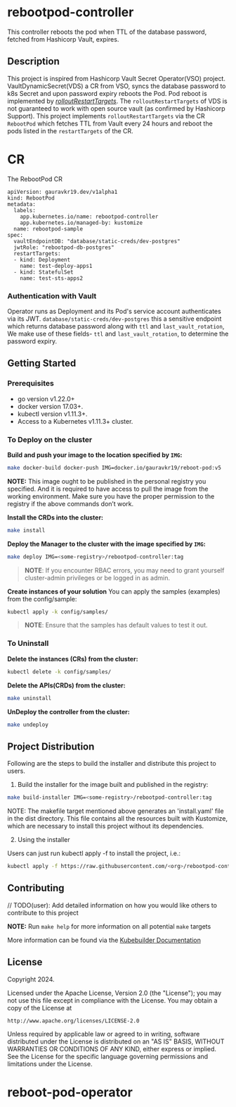 # rebootpod-controller
This controller reboots the pod when TTL of the database password, fetched from Hashicorp Vault, expires. 

## Description
This project is inspired from Hashicorp Vault Secret Operator(VSO) project. VaultDynamicSecret(VDS) a CR from VSO, syncs the database password to k8s Secret and upon password expiry reboots the Pod. Pod reboot is implemented by [_rolloutRestartTargets_](https://developer.hashicorp.com/vault/docs/platform/k8s/vso/api-reference#rolloutrestarttarget). The `rolloutRestartTargets` of VDS is not guaranteed to work with open source vault (as confirmed by Hashicorp Support). This project implements `rolloutRestartTargets` via the CR `RebootPod` which fetches TTL from Vault every 24 hours and reboot the pods listed in the `restartTargets` of the CR. 

# CR
The RebootPod CR
```
apiVersion: gauravkr19.dev/v1alpha1
kind: RebootPod
metadata:
  labels:
    app.kubernetes.io/name: rebootpod-controller
    app.kubernetes.io/managed-by: kustomize
  name: rebootpod-sample
spec:
  vaultEndpointDB: "database/static-creds/dev-postgres"
  jwtRole: "rebootpod-db-postgres"
  restartTargets:
  - kind: Deployment
    name: test-deploy-apps1
  - kind: StatefulSet
    name: test-sts-apps2
```
### Authentication with Vault
Operator runs as Deployment and its Pod's service account authenticates via its JWT. `database/static-creds/dev-postgres` this a sensitive endpoint which returns database password along with `ttl` and `last_vault_rotation`, We make use of these fields-  `ttl` and `last_vault_rotation`, to determine the password expiry.

## Getting Started

### Prerequisites
- go version v1.22.0+
- docker version 17.03+.
- kubectl version v1.11.3+.
- Access to a Kubernetes v1.11.3+ cluster.

### To Deploy on the cluster
**Build and push your image to the location specified by `IMG`:**

```sh
make docker-build docker-push IMG=docker.io/gauravkr19/reboot-pod:v5
```

**NOTE:** This image ought to be published in the personal registry you specified.
And it is required to have access to pull the image from the working environment.
Make sure you have the proper permission to the registry if the above commands don’t work.

**Install the CRDs into the cluster:**

```sh
make install
```

**Deploy the Manager to the cluster with the image specified by `IMG`:**

```sh
make deploy IMG=<some-registry>/rebootpod-controller:tag
```

> **NOTE**: If you encounter RBAC errors, you may need to grant yourself cluster-admin
privileges or be logged in as admin.

**Create instances of your solution**
You can apply the samples (examples) from the config/sample:

```sh
kubectl apply -k config/samples/
```

>**NOTE**: Ensure that the samples has default values to test it out.

### To Uninstall
**Delete the instances (CRs) from the cluster:**

```sh
kubectl delete -k config/samples/
```

**Delete the APIs(CRDs) from the cluster:**

```sh
make uninstall
```

**UnDeploy the controller from the cluster:**

```sh
make undeploy
```

## Project Distribution

Following are the steps to build the installer and distribute this project to users.

1. Build the installer for the image built and published in the registry:

```sh
make build-installer IMG=<some-registry>/rebootpod-controller:tag
```

NOTE: The makefile target mentioned above generates an 'install.yaml'
file in the dist directory. This file contains all the resources built
with Kustomize, which are necessary to install this project without
its dependencies.

2. Using the installer

Users can just run kubectl apply -f <URL for YAML BUNDLE> to install the project, i.e.:

```sh
kubectl apply -f https://raw.githubusercontent.com/<org>/rebootpod-controller/<tag or branch>/dist/install.yaml
```

## Contributing
// TODO(user): Add detailed information on how you would like others to contribute to this project

**NOTE:** Run `make help` for more information on all potential `make` targets

More information can be found via the [Kubebuilder Documentation](https://book.kubebuilder.io/introduction.html)

## License

Copyright 2024.

Licensed under the Apache License, Version 2.0 (the "License");
you may not use this file except in compliance with the License.
You may obtain a copy of the License at

    http://www.apache.org/licenses/LICENSE-2.0

Unless required by applicable law or agreed to in writing, software
distributed under the License is distributed on an "AS IS" BASIS,
WITHOUT WARRANTIES OR CONDITIONS OF ANY KIND, either express or implied.
See the License for the specific language governing permissions and
limitations under the License.

# reboot-pod-operator

